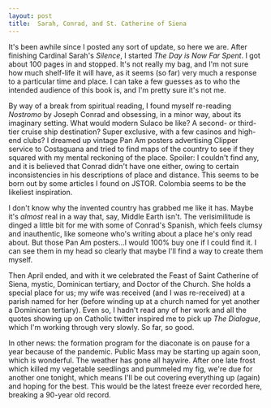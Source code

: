 ```yaml
---
layout: post
title:  Sarah, Conrad, and St. Catherine of Siena
---
```

It's been awhile since I posted any sort of update, so here we are. After
finishing Cardinal Sarah's _Silence_, I started _The Day is Now Far Spent_. I
got about 100 pages in and stopped. It's not really my bag, and I'm not sure how
much shelf-life it will have, as it seems (so far) very much a response to a
particular time and place. I can take a few guesses as to who the intended
audience of this book is, and I'm pretty sure it's not me.  

By way of a break from spiritual reading, I found myself re-reading _Nostromo_
by Joseph Conrad and obsessing, in a minor way, about its imaginary setting.
What would modern Sulaco be like? A second- or third-tier cruise ship
destination? Super exclusive, with a few casinos and high-end clubs? I dreamed
up vintage Pan Am posters advertising Clipper service to Costaguana and tried to
find maps of the country to see if they squared with my mental reckoning of the
place. Spoiler: I couldn't find any, and it is believed that Conrad didn't have
one either, owing to certain inconsistencies in his descriptions of place and
distance. This seems to be born out by some articles I found on JSTOR. Colombia
seems to be the likeliest inspiration.

I don't know why the invented country has grabbed me like it has.
Maybe it's _almost_ real in a way that, say, Middle Earth isn't. The
verisimilitude is dinged a little bit for me with some of Conrad's Spanish,
which feels clumsy and inauthentic, like someone who's writing
about a place he's only read about. But those Pan Am posters...I would 100% buy 
one if I could find it. I can see them in my head so clearly that maybe I'll find 
a way to create them myself.

Then April ended, and with it we celebrated the Feast of Saint Catherine of
Siena, mystic, Dominican tertiary, and Doctor of the Church. She holds a special
place for us; my wife was received (and I was re-received) at a parish named for
her (before winding up at a church named for yet another a Dominican tertiary).
Even so, I hadn't read any of her work and all the quotes showing up on Catholic
twitter inspired me to pick up _The Dialogue_, which I'm working through very
slowly. So far, so good.  

In other news: the formation program for the diaconate is on pause for a year
because of the pandemic. Public Mass may be starting up again soon, which is
wonderful. The weather has gone all haywire. After one late frost which killed
my vegetable seedlings and pummeled my fig, we're due for another one tonight,
which means I'll be out covering everything up (again) and hoping for the best. This
would be the latest freeze ever recorded here, breaking a 90-year old record.  
